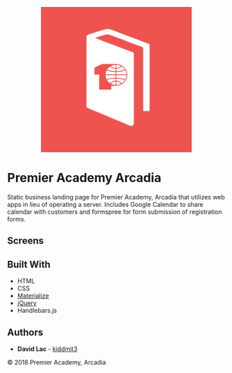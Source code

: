 <p align="center"><img src="./premierlogo.png" /></p>

# Premier Academy Arcadia

Static business landing page for Premier Academy, Arcadia that utilizes web apps in lieu of operating a server. Includes Google Calendar to share calendar with customers and formspree for form submission of registration forms.

## Screens

## Built With

* HTML
* CSS
* [Materialize](https://github.com/Dogfalo/materialize)
* [jQuery](https://github.com/jquery/jquery)
* Handlebars.js


## Authors

* **David Lac** - [kiddmit3](https://github.com/kiddmit3)

&copy; 2018 Premier Academy, Arcadia
